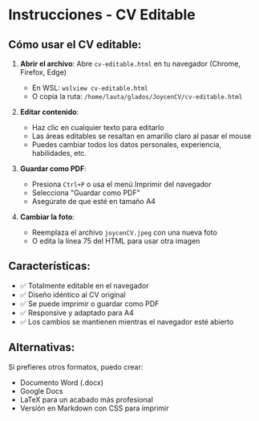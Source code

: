 # Instrucciones - CV Editable

## Cómo usar el CV editable:

1. **Abrir el archivo**: Abre `cv-editable.html` en tu navegador (Chrome, Firefox, Edge)
   - En WSL: `wslview cv-editable.html`
   - O copia la ruta: `/home/lauta/glados/JoycenCV/cv-editable.html`

2. **Editar contenido**: 
   - Haz clic en cualquier texto para editarlo
   - Las áreas editables se resaltan en amarillo claro al pasar el mouse
   - Puedes cambiar todos los datos personales, experiencia, habilidades, etc.

3. **Guardar como PDF**:
   - Presiona `Ctrl+P` o usa el menú Imprimir del navegador
   - Selecciona "Guardar como PDF"
   - Asegúrate de que esté en tamaño A4

4. **Cambiar la foto**:
   - Reemplaza el archivo `joycenCV.jpeg` con una nueva foto
   - O edita la línea 75 del HTML para usar otra imagen

## Características:
- ✅ Totalmente editable en el navegador
- ✅ Diseño idéntico al CV original
- ✅ Se puede imprimir o guardar como PDF
- ✅ Responsive y adaptado para A4
- ✅ Los cambios se mantienen mientras el navegador esté abierto

## Alternativas:
Si prefieres otros formatos, puedo crear:
- Documento Word (.docx)
- Google Docs
- LaTeX para un acabado más profesional
- Versión en Markdown con CSS para imprimir